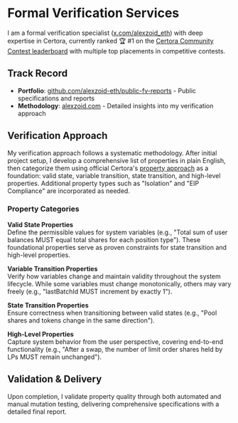 # Formal Verification Services

I am a formal verification specialist ([x.com/alexzoid_eth](https://x.com/alexzoid_eth)) with deep expertise in Certora, currently ranked 🏆 #1 on the [Certora Community Contest leaderboard](https://certora.com/leaderboard) with multiple top placements in competitive contests.

## Track Record

- **Portfolio**: [github.com/alexzoid-eth/public-fv-reports](https://github.com/alexzoid-eth/public-fv-reports) - Public specifications and reports
- **Methodology**: [alexzoid.com](https://alexzoid.com) - Detailed insights into my verification approach

## Verification Approach

My verification approach follows a systematic methodology. After initial project setup, I develop a comprehensive list of properties in plain English, then categorize them using official Certora's [property approach](https://github.com/Certora/Tutorials/blob/master/06.Lesson_ThinkingProperties/Categorizing_Properties.pdf) as a foundation: valid state, variable transition, state transition, and high-level properties. Additional property types such as "Isolation" and "EIP Compliance" are incorporated as needed.

### Property Categories

**Valid State Properties**  
Define the permissible values for system variables (e.g., "Total sum of user balances MUST equal total shares for each position type"). These foundational properties serve as proven constraints for state transition and high-level properties.

**Variable Transition Properties**  
Verify how variables change and maintain validity throughout the system lifecycle. While some variables must change monotonically, others may vary freely (e.g., "lastBatchId MUST increment by exactly 1").

**State Transition Properties**  
Ensure correctness when transitioning between valid states (e.g., "Pool shares and tokens change in the same direction").

**High-Level Properties**  
Capture system behavior from the user perspective, covering end-to-end functionality (e.g., "After a swap, the number of limit order shares held by LPs MUST remain unchanged").

## Validation & Delivery

Upon completion, I validate property quality through both automated and manual mutation testing, delivering comprehensive specifications with a detailed final report.
